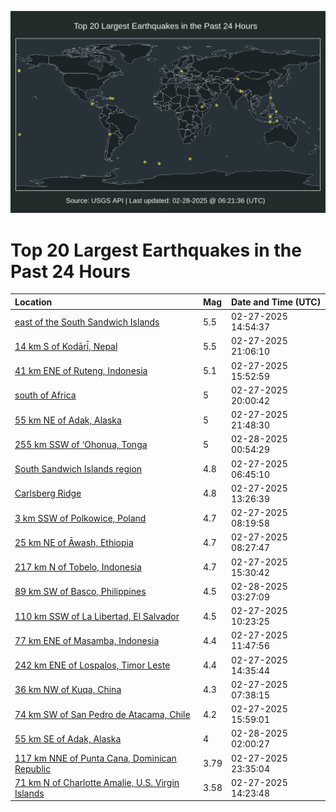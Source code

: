 ![Map](./map.png)

# Top 20 Largest Earthquakes in the Past 24 Hours

| Location | Mag | Date and Time (UTC) |
|:---|:---|:---|
| [east of the South Sandwich Islands](https://earthquake.usgs.gov/earthquakes/eventpage/us6000pvty) | 5.5 | 02-27-2025 14:54:37 |
| [14 km S of Kodāri̇̄, Nepal](https://earthquake.usgs.gov/earthquakes/eventpage/us6000pvwf) | 5.5 | 02-27-2025 21:06:10 |
| [41 km ENE of Ruteng, Indonesia](https://earthquake.usgs.gov/earthquakes/eventpage/us6000pvu2) | 5.1 | 02-27-2025 15:52:59 |
| [south of Africa](https://earthquake.usgs.gov/earthquakes/eventpage/us6000pvw6) | 5 | 02-27-2025 20:00:42 |
| [55 km NE of Adak, Alaska](https://earthquake.usgs.gov/earthquakes/eventpage/us6000pvws) | 5 | 02-27-2025 21:48:30 |
| [255 km SSW of ‘Ohonua, Tonga](https://earthquake.usgs.gov/earthquakes/eventpage/us6000pvyf) | 5 | 02-28-2025 00:54:29 |
| [South Sandwich Islands region](https://earthquake.usgs.gov/earthquakes/eventpage/us6000pvru) | 4.8 | 02-27-2025 06:45:10 |
| [Carlsberg Ridge](https://earthquake.usgs.gov/earthquakes/eventpage/us6000pvth) | 4.8 | 02-27-2025 13:26:39 |
| [3 km SSW of Polkowice, Poland](https://earthquake.usgs.gov/earthquakes/eventpage/us6000pvs3) | 4.7 | 02-27-2025 08:19:58 |
| [25 km NE of Āwash, Ethiopia](https://earthquake.usgs.gov/earthquakes/eventpage/us6000pvs4) | 4.7 | 02-27-2025 08:27:47 |
| [217 km N of Tobelo, Indonesia](https://earthquake.usgs.gov/earthquakes/eventpage/us6000pvu0) | 4.7 | 02-27-2025 15:30:42 |
| [89 km SW of Basco, Philippines](https://earthquake.usgs.gov/earthquakes/eventpage/us6000pvz6) | 4.5 | 02-28-2025 03:27:09 |
| [110 km SSW of La Libertad, El Salvador](https://earthquake.usgs.gov/earthquakes/eventpage/us6000pvsq) | 4.5 | 02-27-2025 10:23:25 |
| [77 km ENE of Masamba, Indonesia](https://earthquake.usgs.gov/earthquakes/eventpage/us6000pvsz) | 4.4 | 02-27-2025 11:47:56 |
| [242 km ENE of Lospalos, Timor Leste](https://earthquake.usgs.gov/earthquakes/eventpage/us6000pvtp) | 4.4 | 02-27-2025 14:35:44 |
| [36 km NW of Kuqa, China](https://earthquake.usgs.gov/earthquakes/eventpage/us6000pvs1) | 4.3 | 02-27-2025 07:38:15 |
| [74 km SW of San Pedro de Atacama, Chile](https://earthquake.usgs.gov/earthquakes/eventpage/us6000pvu4) | 4.2 | 02-27-2025 15:59:01 |
| [55 km SE of Adak, Alaska](https://earthquake.usgs.gov/earthquakes/eventpage/us6000pvyk) | 4 | 02-28-2025 02:00:27 |
| [117 km NNE of Punta Cana, Dominican Republic](https://earthquake.usgs.gov/earthquakes/eventpage/pr2025058003) | 3.79 | 02-27-2025 23:35:04 |
| [71 km N of Charlotte Amalie, U.S. Virgin Islands](https://earthquake.usgs.gov/earthquakes/eventpage/pr2025058001) | 3.58 | 02-27-2025 14:23:48 |
